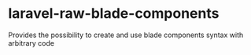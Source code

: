 # laravel-raw-blade-components
Provides the possibility to create and use blade components syntax with arbitrary code
